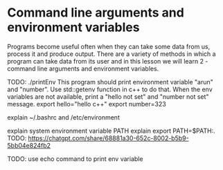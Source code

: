 # Command line arguments and environment variables

Programs become useful often when they can take some data from us, process it and produce output. There are a variety of methods in which a program can take data from its user and in this lesson we will learn 2 - command line arguments and environment variables.


TODO: 
./printEnv
This program should print environment variable "arun" and "number". Use std::getenv function in c++ to do that. When the env variables are not available, print a "hello not set" and "number not set" message.
export hello="hello c++"
export number=323
 
explain ~/.bashrc and /etc/environment

explain system environment variable PATH
explain export PATH=$PATH:.
TODO: https://chatgpt.com/share/68881a30-652c-8002-b5b9-5bb04e824fb2

TODO: use echo command to print env variable

